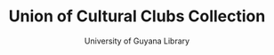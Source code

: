---
layout: exhibit
title: Union of Cultural Clubs Collection
gallery: true
author: University of Guyana Library
publish_date: 2024/06/24
permalink: /clubs/
--- 